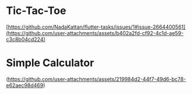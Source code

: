 # Tic-Tac-Toe
[https://github.com/NadaKattan/flutter-tasks/issues/1#issue-2664400561](https://github.com/user-attachments/assets/b402a2fd-cf92-4c1d-ae59-c3c8b04cd224)
# Simple Calculator
(https://github.com/user-attachments/assets/219984d2-44f7-49d6-bc78-e62aec98d469)


